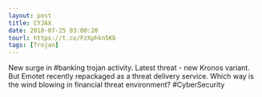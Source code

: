 ```yaml
---
layout: post
title: CYJAX
date: 2018-07-25 03:00:20
tourl: https://t.co/FzXphkn5Kb
tags: [Trojan]
---
```

New surge in #banking trojan activity. Latest threat - new Kronos variant. But Emotet recently repackaged as a threat delivery service. Which way is the wind blowing in financial threat environment? #CyberSecurity